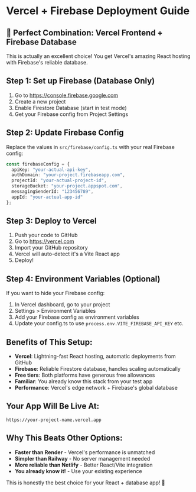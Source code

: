 # Vercel + Firebase Deployment Guide

## 🚀 Perfect Combination: Vercel Frontend + Firebase Database

This is actually an excellent choice! You get Vercel's amazing React hosting with Firebase's reliable database.

## Step 1: Set up Firebase (Database Only)
1. Go to https://console.firebase.google.com
2. Create a new project
3. Enable Firestore Database (start in test mode)
4. Get your Firebase config from Project Settings

## Step 2: Update Firebase Config
Replace the values in `src/firebase/config.ts` with your real Firebase config:

```typescript
const firebaseConfig = {
  apiKey: "your-actual-api-key",
  authDomain: "your-project.firebaseapp.com",
  projectId: "your-actual-project-id", 
  storageBucket: "your-project.appspot.com",
  messagingSenderId: "123456789",
  appId: "your-actual-app-id"
};
```

## Step 3: Deploy to Vercel
1. Push your code to GitHub
2. Go to https://vercel.com
3. Import your GitHub repository
4. Vercel will auto-detect it's a Vite React app
5. Deploy!

## Step 4: Environment Variables (Optional)
If you want to hide your Firebase config:
1. In Vercel dashboard, go to your project
2. Settings > Environment Variables
3. Add your Firebase config as environment variables
4. Update your config.ts to use `process.env.VITE_FIREBASE_API_KEY` etc.

## Benefits of This Setup:
- **Vercel**: Lightning-fast React hosting, automatic deployments from GitHub
- **Firebase**: Reliable Firestore database, handles scaling automatically  
- **Free tiers**: Both platforms have generous free allowances
- **Familiar**: You already know this stack from your test app
- **Performance**: Vercel's edge network + Firebase's global database

## Your App Will Be Live At:
`https://your-project-name.vercel.app`

## Why This Beats Other Options:
- **Faster than Render** - Vercel's performance is unmatched
- **Simpler than Railway** - No server management needed
- **More reliable than Netlify** - Better React/Vite integration
- **You already know it!** - Use your existing experience

This is honestly the best choice for your React + database app! 🎉
